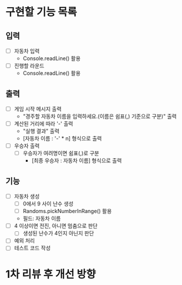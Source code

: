 # 구현할 기능 목록 

## 입력
- [ ] 자동차 입력
  - Console.readLine() 활용
- [ ] 진행할 라운드
  - Console.readLine() 활용

## 출력
- [ ] 게임 시작 메시지 출력
  - "경주할 자동차 이름을 입력하세요.(이름은 쉼표(,) 기준으로 구분)" 출력
- [ ] 계산된 거리에 따라 '-' 출력
  - "실행 결과" 출력
  - [자동차 이름 : '-' * n] 형식으로 출력  
- [ ] 우승자 출력
  - [ ] 우승자가 여려명이면 쉼표(,)로 구분
    - [최종 우승자 : 자동차 이름] 형식으로 출력 

## 기능
- [ ] 자동차 생성
  - [ ] 0에서 9 사이 난수 생성
  - [ ] Randoms.pickNumberInRange() 활용
  - 필드: 자동차 이름
- [ ] 4 이상이면 전진, 아니면 멈춤으로 판단
  - [ ] 생성된 난수가 4인지 아닌지 판단
- [ ] 예외 처리
- [ ] 테스트 코드 작성

# 1차 리뷰 후 개선 방향
